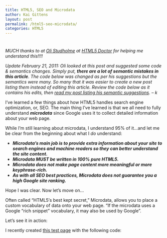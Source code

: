 ```yaml
---
title: HTML5, SEO and Microdata
author: Kai Gittens
layout: post
permalink: /html5-seo-microdata/
categories: HTML5
---
```

# 

*MUCH thanks to at [Oli Studholme][1] at [HTML5 Doctor][2] for helping me understand this!!!!*

 [1]: http://oli.jp/
 [2]: http://html5doctor.com/

*Update February 21, 2011: Oli looked at this post and suggested some code & semantics changes. Simply put, **there are *a lot* of semantic mistakes in this article**. The code below was changed as per his suggestions but the semantics were many. So many that it was easier to create a new post listing them instead of editing this article. Review the code below as it contains his edits, then [read my post listing his semantic suggestions][3]. – k*

 [3]: http://kaidez.com/update-html5seomicrodata-post/

I’ve learned a few things about how HTML5 handles search engine optimization, or, SEO. The main thing I’ve learned is that we all need to fully understand ***microdata*** since Google uses it to collect detailed information about your web page.

While I’m still learning about microdata, I understand 95% of it…and let me be clear from the beginning about what I *do* understand: 

*   ***Microdata’s main job is to provide extra information about your site to search engines and machine readers so they can better understand the site content.***
*   ***Microdata MUST be written in 100% pure HTML5.***
*   ***Microdata does not make page content more meaningful or more keyphrase-rich.***
*   ***As with all SEO best practices, Microdata does not guarantee you a high Google site ranking.***

Hope I was clear. Now let’s move on…

Often called “HTML5′s best kept secret,” Microdata, allows you to place a custom vocabulary of data onto your web page. “If the microdata uses a Google “rich snippet” vocabulary, it may also be used by Google”.

Let’s see it in action:

I recently created [this test page][4] with the following code:

 [4]: http://kaidez.com/wp-content/themes/kaidez/kaidezUnique/Script/microdataTest.html